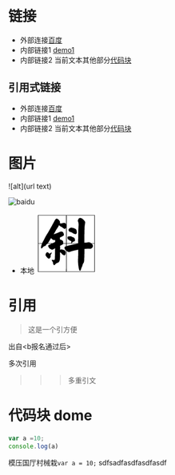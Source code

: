 # 链接
 
- 外部连接[百度](http://www.baidu.com)
- 内部链接1 [demo1](demo1.md)
- 内部链接2 当前文本其他部分[代码块](dome.md#代码块-dome)

## 引用式链接
- 外部连接[百度]
- 内部链接1 [demo1]
- 内部链接2 当前文本其他部分[代码块](dome.md#代码块-dome)

# 图片

![alt](url text)

![baidu](https://www.baidu.com/img/bd_logo1.png "字体图片")
- 本地
![](images/a.jpg)


# 引用
>这是一个引方便  

出自<b报名通过后>

多次引用
>>> 多重引文

# 代码块 dome

``` javascript
var a =10;
console.log(a)

```

模压国厅村械栽`var a = 10;` sdfsadfasdfasdfasdf




<!--- 引用式链接  -->

[百度]:http：//www.baidu.com
[demo1]:demo1.md
[代码块]:dome.md#代码块-dome